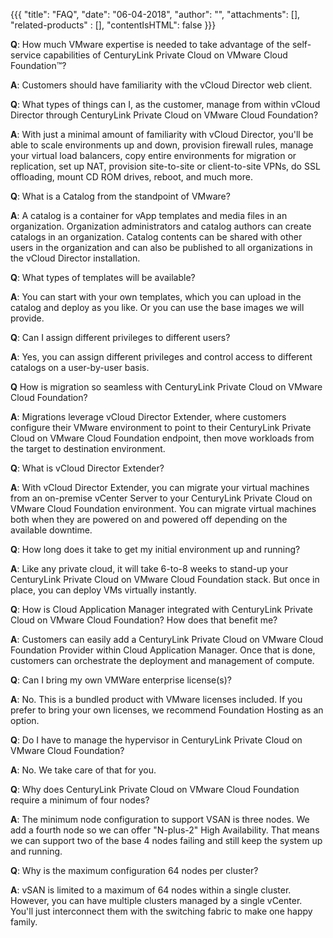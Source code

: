 {{{
 "title": "FAQ",
 "date": "06-04-2018",
 "author": "",
 "attachments": [],
 "related-products" : [],
 "contentIsHTML": false
 }}}


**Q**: How much VMware expertise is needed to take advantage of the self-service capabilities of CenturyLink Private Cloud on VMware Cloud Foundation™?

**A**: Customers should have familiarity with the vCloud Director web client.

**Q**: What types of things can I, as the customer, manage from within vCloud Director through CenturyLink Private Cloud on VMware Cloud Foundation?

**A**: With just a minimal amount of familiarity with vCloud Director, you'll be able to scale  environments up and down, provision firewall rules, manage your virtual load balancers, copy entire environments for migration or replication, set up NAT, provision site-to-site or client-to-site VPNs, do SSL offloading, mount CD ROM drives, reboot, and much more.

**Q**: What is a Catalog from the standpoint of VMware?

**A**: A catalog is a container for vApp templates and media files in an organization. Organization administrators and catalog authors can create catalogs in an organization. Catalog contents can be shared with other users in the organization and can also be published to all organizations in the vCloud Director installation.

**Q**: What types of templates will be available?

**A**: You can start with your own templates, which you can upload in the catalog and deploy as you like. Or you can use the base images we will provide.

**Q**: Can I assign different privileges to different users?

**A**: Yes, you can assign different privileges and control access to different catalogs on a user-by-user basis.

**Q** How is migration so seamless with CenturyLink Private Cloud on VMware Cloud Foundation?

**A**: Migrations leverage vCloud Director Extender, where customers configure their VMware environment to point to their CenturyLink Private Cloud on VMware Cloud Foundation endpoint, then move workloads from the target to destination environment.

**Q**: What is vCloud Director Extender?

**A**: With vCloud Director Extender, you can migrate your virtual machines from an on-premise vCenter Server to your CenturyLink Private Cloud on VMware Cloud Foundation environment. You can migrate virtual machines both when they are powered on and powered off depending on the available downtime.

**Q**: How long does it take to get my initial environment up and running?

**A**: Like any private cloud, it will take 6-to-8 weeks to stand-up your CenturyLink Private Cloud on VMware Cloud Foundation stack. But once in place, you can deploy VMs virtually instantly.

**Q**: How is Cloud Application Manager integrated with CenturyLink Private Cloud on VMware Cloud Foundation? How does that benefit me?

**A**: Customers can easily add a CenturyLink Private Cloud on VMware Cloud Foundation Provider within Cloud Application Manager. Once that is done, customers can orchestrate the deployment and management of compute.

**Q**: Can I bring my own VMWare enterprise license(s)?

**A**: No. This is a bundled product with VMware licenses included. If you prefer to bring your own licenses, we recommend Foundation Hosting as an option.

**Q**: Do I have to manage the hypervisor in CenturyLink Private Cloud on VMware Cloud Foundation?

**A**: No. We take care of that for you.

**Q**: Why does CenturyLink Private Cloud on VMware Cloud Foundation require a minimum of four nodes?

**A**: The minimum node configuration to support VSAN is three nodes. We add a fourth node so we can offer "N-plus-2" High Availability. That means we can support two of the base 4 nodes failing and still keep the system up and running.

**Q**: Why is the maximum configuration 64 nodes per cluster?

**A**: vSAN is limited to a maximum of 64 nodes within a single cluster. However, you can have multiple clusters managed by a single vCenter. You'll just interconnect them with the switching fabric to make one happy family.
